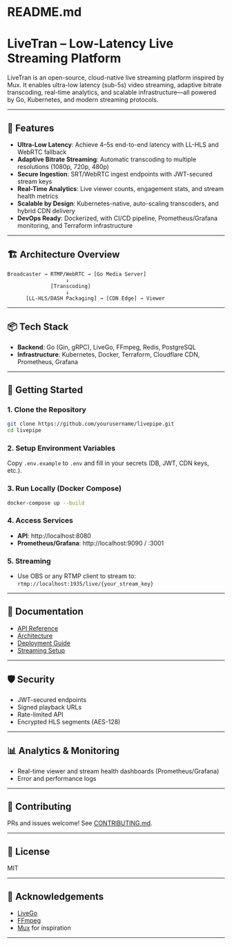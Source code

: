 # README.md

# LiveTran – Low-Latency Live Streaming Platform

LiveTran is an open-source, cloud-native live streaming platform inspired by Mux. It enables ultra-low latency (sub-5s) video streaming, adaptive bitrate transcoding, real-time analytics, and scalable infrastructure—all powered by Go, Kubernetes, and modern streaming protocols.

---

## 🚀 Features

- **Ultra-Low Latency**: Achieve 4–5s end-to-end latency with LL-HLS and WebRTC fallback
- **Adaptive Bitrate Streaming**: Automatic transcoding to multiple resolutions (1080p, 720p, 480p)
- **Secure Ingestion**: SRT/WebRTC ingest endpoints with JWT-secured stream keys
- **Real-Time Analytics**: Live viewer counts, engagement stats, and stream health metrics
- **Scalable by Design**: Kubernetes-native, auto-scaling transcoders, and hybrid CDN delivery
- **DevOps Ready**: Dockerized, with CI/CD pipeline, Prometheus/Grafana monitoring, and Terraform infrastructure

---

## 🏗️ Architecture Overview

```
Broadcaster → RTMP/WebRTC → [Go Media Server]
                   ↓
              [Transcoding]
                   ↓
      [LL-HLS/DASH Packaging] → [CDN Edge] → Viewer
```

---

## 📦 Tech Stack

- **Backend**: Go (Gin, gRPC), LiveGo, FFmpeg, Redis, PostgreSQL
- **Infrastructure**: Kubernetes, Docker, Terraform, Cloudflare CDN, Prometheus, Grafana

---

## 🌟 Getting Started

### 1. Clone the Repository

```bash
git clone https://github.com/yourusername/livepipe.git
cd livepipe
```

### 2. Setup Environment Variables

Copy `.env.example` to `.env` and fill in your secrets (DB, JWT, CDN keys, etc.).

### 3. Run Locally (Docker Compose)

```bash
docker-compose up --build
```

### 4. Access Services

- **API**: http://localhost:8080
- **Prometheus/Grafana**: http://localhost:9090 / :3001

### 5. Streaming

- Use OBS or any RTMP client to stream to:  
  `rtmp://localhost:1935/live/{your_stream_key}`

---

## 📖 Documentation

- [API Reference](docs/api.md)
- [Architecture](docs/architecture.md)
- [Deployment Guide](docs/deployment.md)
- [Streaming Setup](docs/streaming.md)

---

## 🛡️ Security

- JWT-secured endpoints
- Signed playback URLs
- Rate-limited API
- Encrypted HLS segments (AES-128)

---

## 📊 Analytics & Monitoring

- Real-time viewer and stream health dashboards (Prometheus/Grafana)
- Error and performance logs

---

## 🤝 Contributing

PRs and issues welcome! See [CONTRIBUTING.md](CONTRIBUTING.md).

---

## 📜 License

MIT

---

## 🙌 Acknowledgements

- [LiveGo](https://github.com/gwuhaolin/livego)
- [FFmpeg](https://ffmpeg.org/)
- [Mux](https://mux.com/) for inspiration

---
